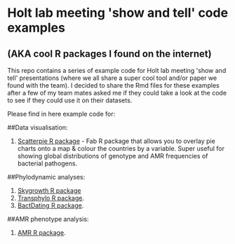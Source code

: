 # Holt lab meeting 'show and tell' code examples 
## (AKA cool R packages I found on the internet)   
  
This repo contains a series of example code for Holt lab meeting 'show and tell' presentations (where we all share a super cool tool and/or paper we found with the team).  I decided to share the Rmd files for these examples after a few of my team mates asked me if they could take a look at the code to see if they could use it on their datasets.  

Please find in here example code for:   

##Data visualisation:  

1. [Scatterpie R package](https://github.com/GuangchuangYu/scatterpie) - Fab R package that allows you to overlay pie charts onto a map & colour the countries by a variable.  Super useful for showing global distributions of genotype and AMR frequencies of bacterial pathogens.  


##Phylodynamic analyses:  

1. [Skygrowth R package](https://github.com/mrc-ide/skygrowth)     
2. [Transphylo R package](https://xavierdidelot.github.io/TransPhylo/index.html). 
3. [BactDating R package](https://github.com/xavierdidelot/BactDating). 


##AMR phenotype analysis:  
1. [AMR R package](https://msberends.github.io/AMR/). 
